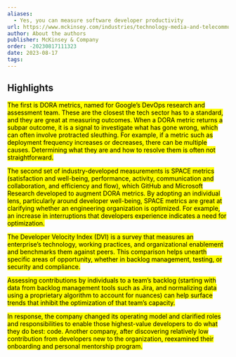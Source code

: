 ```yaml
---
aliases:
  - Yes, you can measure software developer productivity
url: https://www.mckinsey.com/industries/technology-media-and-telecommunications/our-insights/yes-you-can-measure-software-developer-productivity
author: About the authors
publisher: McKinsey & Company
order: -20230817111323
date: 2023-08-17
tags:
---
```


## Highlights
<mark>The first is DORA metrics, named for Google’s DevOps research and assessment team. These are the closest the tech sector has to a standard, and they are great at measuring outcomes. When a DORA metric returns a subpar outcome, it is a signal to investigate what has gone wrong, which can often involve protracted sleuthing. For example, if a metric such as deployment frequency increases or decreases, there can be multiple causes. Determining what they are and how to resolve them is often not straightforward.</mark>

<mark>The second set of industry-developed measurements is SPACE metrics (satisfaction and well-being, performance, activity, communication and collaboration, and efficiency and flow), which GitHub and Microsoft Research developed to augment DORA metrics. By adopting an individual lens, particularly around developer well-being, SPACE metrics are great at clarifying whether an engineering organization is optimized. For example, an increase in interruptions that developers experience indicates a need for optimization.</mark>

<mark>The Developer Velocity Index (DVI) is a survey that measures an enterprise’s technology, working practices, and organizational enablement and benchmarks them against peers. This comparison helps unearth specific areas of opportunity, whether in backlog management, testing, or security and compliance.</mark>

<mark>Assessing contributions by individuals to a team’s backlog (starting with data from backlog management tools such as Jira, and normalizing data using a proprietary algorithm to account for nuances) can help surface trends that inhibit the optimization of that team’s capacity.</mark>

<mark>In response, the company changed its operating model and clarified roles and responsibilities to enable those highest-value developers to do what they do best: code. Another company, after discovering relatively low contribution from developers new to the organization, reexamined their onboarding and personal mentorship program.</mark>


